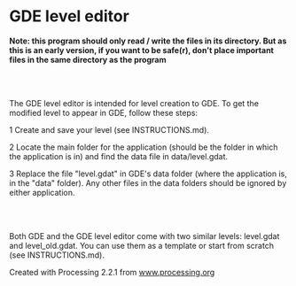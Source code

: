 # GDE level editor

<b>Note: this program should only read / write the files in its directory. But as this is an early version, if you want to be safe(r), don't place important files in the same directory as the program</b>

<br></br>

The GDE level editor is intended for level creation to GDE. To get the modified level to appear in GDE, follow these steps:

1 Create and save your level (see INSTRUCTIONS.md).

2 Locate the main folder for the application (should be the folder in which the application is in) and find the data file in data/level.gdat.

3 Replace the file "level.gdat" in GDE's data folder (where the application is, in the "data" folder). Any other files in the data folders should be ignored by either application.

<br></br>

Both GDE and the GDE level editor come with two similar levels: level.gdat and level_old.gdat. You can use them as a template or start from scratch (see INSTRUCTIONS.md).

Created with Processing 2.2.1 from www.processing.org
